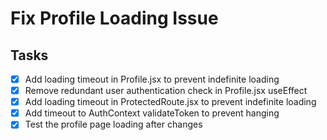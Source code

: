 # Fix Profile Loading Issue

## Tasks
- [x] Add loading timeout in Profile.jsx to prevent indefinite loading
- [x] Remove redundant user authentication check in Profile.jsx useEffect
- [x] Add loading timeout in ProtectedRoute.jsx to prevent indefinite loading
- [x] Add timeout to AuthContext validateToken to prevent hanging
- [x] Test the profile page loading after changes
